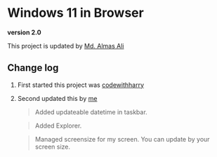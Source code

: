 # Windows 11 in Browser
**version 2.0**

This project is updated by [Md. Almas Ali][1]

## Change log

1. First started this project was [codewithharry][0]
2. Second updated this by [me][1]
    > Added updateable datetime in taskbar.

    > Added Explorer.

    > Managed screensize for my screen. You can update by your screen size.


[0]: <https://codewithharry.com> "HarryBhai Website"
[1]: <https://liketr.ee/almasali> "Md. Almas Ali Linktree"